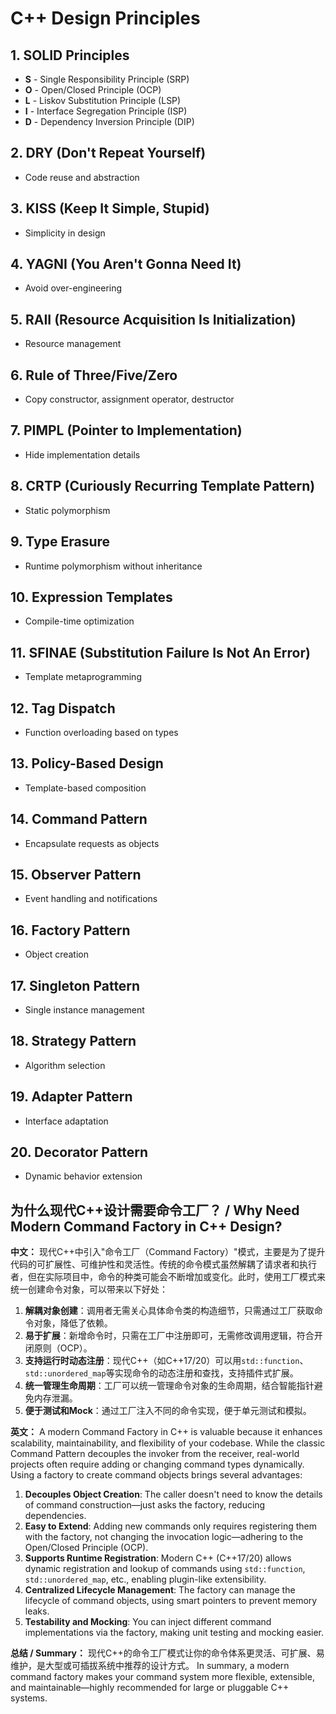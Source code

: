 # C++ Design Principles

## 1. SOLID Principles
- **S** - Single Responsibility Principle (SRP)
- **O** - Open/Closed Principle (OCP)
- **L** - Liskov Substitution Principle (LSP)
- **I** - Interface Segregation Principle (ISP)
- **D** - Dependency Inversion Principle (DIP)

## 2. DRY (Don't Repeat Yourself)
- Code reuse and abstraction

## 3. KISS (Keep It Simple, Stupid)
- Simplicity in design

## 4. YAGNI (You Aren't Gonna Need It)
- Avoid over-engineering

## 5. RAII (Resource Acquisition Is Initialization)
- Resource management

## 6. Rule of Three/Five/Zero
- Copy constructor, assignment operator, destructor

## 7. PIMPL (Pointer to Implementation)
- Hide implementation details

## 8. CRTP (Curiously Recurring Template Pattern)
- Static polymorphism

## 9. Type Erasure
- Runtime polymorphism without inheritance

## 10. Expression Templates
- Compile-time optimization

## 11. SFINAE (Substitution Failure Is Not An Error)
- Template metaprogramming

## 12. Tag Dispatch
- Function overloading based on types

## 13. Policy-Based Design
- Template-based composition

## 14. Command Pattern
- Encapsulate requests as objects

## 15. Observer Pattern
- Event handling and notifications

## 16. Factory Pattern
- Object creation

## 17. Singleton Pattern
- Single instance management

## 18. Strategy Pattern
- Algorithm selection

## 19. Adapter Pattern
- Interface adaptation

## 20. Decorator Pattern
- Dynamic behavior extension

## 为什么现代C++设计需要命令工厂？ / Why Need Modern Command Factory in C++ Design?

**中文：**
现代C++中引入"命令工厂（Command Factory）"模式，主要是为了提升代码的可扩展性、可维护性和灵活性。传统的命令模式虽然解耦了请求者和执行者，但在实际项目中，命令的种类可能会不断增加或变化。此时，使用工厂模式来统一创建命令对象，可以带来以下好处：

1. **解耦对象创建**：调用者无需关心具体命令类的构造细节，只需通过工厂获取命令对象，降低了依赖。
2. **易于扩展**：新增命令时，只需在工厂中注册即可，无需修改调用逻辑，符合开闭原则（OCP）。
3. **支持运行时动态注册**：现代C++（如C++17/20）可以用`std::function`、`std::unordered_map`等实现命令的动态注册和查找，支持插件式扩展。
4. **统一管理生命周期**：工厂可以统一管理命令对象的生命周期，结合智能指针避免内存泄漏。
5. **便于测试和Mock**：通过工厂注入不同的命令实现，便于单元测试和模拟。

**英文：**
A modern Command Factory in C++ is valuable because it enhances scalability, maintainability, and flexibility of your codebase. While the classic Command Pattern decouples the invoker from the receiver, real-world projects often require adding or changing command types dynamically. Using a factory to create command objects brings several advantages:

1. **Decouples Object Creation**: The caller doesn't need to know the details of command construction—just asks the factory, reducing dependencies.
2. **Easy to Extend**: Adding new commands only requires registering them with the factory, not changing the invocation logic—adhering to the Open/Closed Principle (OCP).
3. **Supports Runtime Registration**: Modern C++ (C++17/20) allows dynamic registration and lookup of commands using `std::function`, `std::unordered_map`, etc., enabling plugin-like extensibility.
4. **Centralized Lifecycle Management**: The factory can manage the lifecycle of command objects, using smart pointers to prevent memory leaks.
5. **Testability and Mocking**: You can inject different command implementations via the factory, making unit testing and mocking easier.

**总结 / Summary：**
现代C++的命令工厂模式让你的命令体系更灵活、可扩展、易维护，是大型或可插拔系统中推荐的设计方式。
In summary, a modern command factory makes your command system more flexible, extensible, and maintainable—highly recommended for large or pluggable C++ systems. 